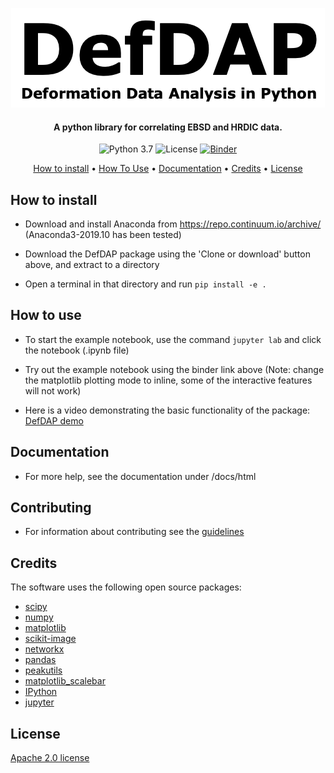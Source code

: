 <p align="center">
  <img src="docs/source/_static/logo.png">
</p>

<h4 align="center">A python library for correlating EBSD and HRDIC data.</h4>

<p align="center">
  <img alt="Python 3.7" src="https://img.shields.io/badge/python-3.7-red">
  <img alt="License" src="https://img.shields.io/github/license/MechMicroMan/DefDAP">
  <a href="https://mybinder.org/v2/gh/MechMicroMan/DefDAP/master?filepath=example_notebook.ipynb">
    <img alt="Binder" src="https://mybinder.org/badge_logo.svg">
  </a>
</p>

<p align="center">
  <a href="#how-to-install">How to install</a> •
  <a href="#how-to-use">How To Use</a> •
  <a href="#documentation">Documentation</a> •
  <a href="#credits">Credits</a> •
  <a href="#license">License</a>
</p>


## How to install

- Download and install Anaconda from https://repo.continuum.io/archive/ (Anaconda3-2019.10 has been tested)

- Download the DefDAP package using the 'Clone or download' button above, and extract to a directory

- Open a terminal in that directory and run `pip install -e .`

## How to use

- To start the example notebook, use the command `jupyter lab` and click the notebook (.ipynb file)

- Try out the example notebook using the binder link above (Note: change the matplotlib plotting mode to inline, some of the interactive features will not work)

- Here is a video demonstrating the basic functionality of the package: 
[DefDAP demo](http://www.youtube.com/watch?v=JIbc7F-nFSQ "DefDAP demo")

## Documentation

- For more help, see the documentation under /docs/html

## Contributing

- For information about contributing see the [guidelines](/docs/contributing.md)

## Credits

The software uses the following open source packages:

- [scipy](http://scipy.org/)
- [numpy](http://numpy.org/)
- [matplotlib](http://matplotlib.org/)
- [scikit-image](http://scikit-image.org/)
- [networkx](https://networkx.github.io/)
- [pandas](http://pandas.pydata.org)
- [peakutils](https://peakutils.readthedocs.io/en/latest/)
- [matplotlib_scalebar](https://pypi.org/project/matplotlib-scalebar/)
- [IPython](https://ipython.org/)
- [jupyter](https://jupyter.org/)

## License

[Apache 2.0 license](/LICENSE)
